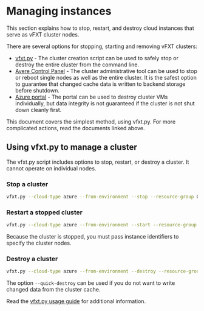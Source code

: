 # Managing instances

This section explains how to stop, restart, and destroy cloud instances that serve as vFXT cluster nodes.

There are several options for stopping, starting and removing vFXT clusters:

- [vfxt.py](#using-vfxt.py-to-manage-a-cluster) - The cluster creation script can be used to safely stop or destroy the entire cluster from the command line.
- [Avere Control Panel](start_stop_gui.md) - The cluster administrative tool can be used to stop or reboot single nodes as well as the entire cluster. It is the safest option to guarantee that changed cache data is written to backend storage before shutdown.
- [Azure portal](start_stop_portal.md) - The portal can be used to destroy cluster VMs individually, but data integrity is not guaranteed if the cluster is not shut down cleanly first.


This document covers the simplest method, using vfxt.py. For more complicated actions, read the documents linked above. 

## Using vfxt.py to manage a cluster 

The vfxt.py script includes options to stop, restart, or destroy a cluster. It cannot operate on individual nodes. 

### Stop a cluster

```bash
vfxt.py --cloud-type azure --from-environment --stop --resource-group GROUPNAME --admin-password PASSWORD --management-address ADMIN_IP --location LOCATION --azure-network NETWORK --azure-subnet SUBNET
```

### Restart a stopped cluster

```bash
vfxt.py --cloud-type azure --from-environment --start --resource-group GROUPNAME --admin-password PASSWORD --management-address ADMIN_IP --location LOCATION --azure-network NETWORK --azure-subnet SUBNET --instances INSTANCE1_ID INSTANCE2_ID INSTANCE3_ID ...
```    

Because the cluster is stopped, you must pass instance identifiers to specify the cluster nodes.

### Destroy a cluster

```bash
vfxt.py --cloud-type azure --from-environment --destroy --resource-group GROUPNAME --admin-password PASSWORD --management-address ADMIN_IP --location LOCATION --azure-network NETWORK --azure-subnet SUBNET --management-address ADMIN_IP
```

The option ``--quick-destroy`` can be used if you do not want to write changed data from the cluster cache.

Read the [vfxt.py usage guide](<https://download.averesystems.com/software/avere_vfxt.py_usage_guide.pdf>) for additional information.  


